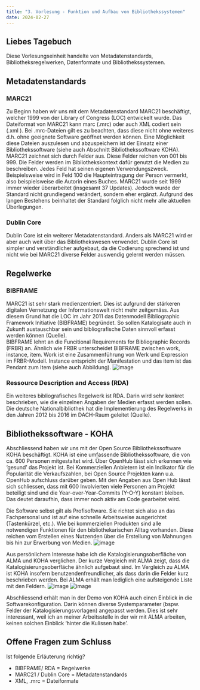 ```yaml
---
title: "3. Vorlesung - Funktion und Aufbau von Bibliothekssystemen"
date: 2024-02-27
---
```


## Liebes Tagebuch
Diese Vorlesungseinheit handelte von Metadatenstandards, Bibliotheksregelwerken, Datenformate und Bibliothekssystemen. 

## Metadatenstandards
### MARC21 
Zu Beginn haben wir uns mit dem Metadatenstandard MARC21 beschäftigt, welcher 1999 von der Library of Congress (LOC) entwickelt wurde. Das Dateiformat von MARC21 kann marc (.mrc) oder auch XML codiert sein (.xml ). Bei .mrc-Dateien gilt es zu beachten, dass diese nicht ohne weiteres d.h. ohne geeignete Software geöffnet werden können. Eine Möglichkeit diese Dateien auszulesen und abzuspeichern ist der Einsatz einer Bibliothekssoftware (siehe auch Abschnitt Bibliothekssoftware KOHA).  
MARC21 zeichnet sich durch Felder aus. Diese Felder reichen von 001 bis 999. Die Felder werden im Bibliothekskontext dafür genutzt die Medien zu beschreiben. Jedes Feld hat seinen eigenen Verwendungszweck. Beispielsweise wird in Feld 100 die Haupteintragung der Person vermerkt, also beispielsweise die Autorin eines Buches. MARC21 wurde seit 1999 immer wieder überarbeitet (insgesamt 37 Updates). Jedoch wurde der Standard nicht grundlegend verändert, sondern eher ergänzt. Aufgrund des langen Bestehens beinhaltet der Standard folglich nicht mehr alle aktuellen Überlegungen. 
### Dublin Core
Dublin Core ist ein weiterer Metadatenstandard. Anders als MARC21 wird er aber auch weit über das Bibliothekswesen verwendet. Dublin Core ist simpler und verständlicher aufgebaut, da die Codierung sprechend ist und nicht wie bei MARC21 diverse Felder auswendig gelernt werden müssen.  
## Regelwerke
### BIBFRAME
MARC21 ist sehr stark medienzentriert. Dies ist aufgrund der stärkeren digitalen Vernetzung der Informationswelt nicht mehr zeitgemäss. Aus diesem Grund hat die LOC im Jahr 2011 das Datenmodell Bibliographic Framework Initiative (BIBFRAME) begründet. So sollen Katalogisate auch in Zukunft austauschbar sein und bibliografische Daten sinnvoll erfasst werden können (Quelle).  
BIBFRAME lehnt an die Funcitional Requirements for Bibliographic Records (FRBR) an. Ähnlich wie FRBR unterscheidet BIBFRAME zwischen work, instance, item. Work ist eine Zusammenführung von Werk und Expression im FRBR-Modell. Instance entspricht der Manifestation und das item ist das Pendant zum Item (siehe auch Abbildung).
![image](https://github.com/nathaliewic/lerntagebuch/assets/160014832/8dfbecd7-49bf-40d2-a123-56efaedb83a6)

### Ressource Description and Access (RDA)
Ein weiteres bibliografisches Regelwerk ist RDA. Darin wird sehr konkret beschrieben, wie die einzelnen Angaben der Medien erfasst werden sollen. Die deutsche Nationalbibliothek hat die Implementierung des Regelwerks in den Jahren 2012 bis 2016 im DACH-Raum geleitet (Quelle). 

## Bibliothekssoftware - KOHA 
Abschliessend haben wir uns mit der Open Source Bibliothekssoftware KOHA beschäftigt. KOHA ist eine umfassende Bibliothekssoftware, die von ca. 600 Personen mitgestaltet wird. Über OpenHub lässt sich erkennen wie ‘gesund’ das Projekt ist. Bei Kommerziellen Anbietern ist ein Indikator für die Popularität die Verkaufszahlen, bei Open Source Projekten kann u.a. OpenHub aufschluss darüber geben. Mit den Angaben aus Open Hub lässt sich schliessen, dass mit 600 Involvierten viele Personen am Projekt beteiligt sind und die Year-over-Year-Commits (Y-O-Y) konstant bleiben. Das deutet daraufhin, dass immer noch aktiv am Code gearbeitet wird. 

Die Software selbst gilt als Profisoftware. Sie richtet sich also an das Fachpersonal und ist auf eine schnelle Arbeitsweise ausgerichtet (Tastenkürzel, etc.). Wie bei kommerziellen Produkten sind alle notwendigen Funktionen für den bibliothekarischen Alltag vorhanden. Diese reichen vom Erstellen eines Nutzenden über die Erstellung von Mahnungen bis hin zur Erwerbung von Medien. 
 ![image](https://github.com/nathaliewic/lerntagebuch/assets/160014832/af972354-cbc5-4219-b42e-5d6501063e2d)

Aus persönlichem Interesse habe ich die Katalogisierungsoberfläche von ALMA und KOHA verglichen. Der kurze Vergleich mit ALMA zeigt, dass die Katalogisierungsoberfläche ähnlich aufgebaut sind. Im Vergleich zu ALMA ist KOHA insofern benutzendenfreundlicher, als dass darin die Felder kurz beschrieben werden. Bei ALMA erhält man lediglich eine aufsteigende Liste mit den Feldern. 
![image](https://github.com/nathaliewic/lerntagebuch/assets/160014832/271170a0-940e-40e1-9bba-16efdfd6e1a4)
![image](https://github.com/nathaliewic/lerntagebuch/assets/160014832/ad110d48-00f8-4e65-8b0e-a5ce01796951)

  
Abschliessend erhält man in der Demo von KOHA auch einen Einblick in die Softwarekonfiguration. Darin können diverse Systemparameter (bspw. Felder der Katalogisierungsvorlagen) angepasst werden. Dies ist sehr interessant, weil ich an meiner Arbeitsstelle in der wir mit ALMA arbeiten, keinen solchen Einblick ‘hinter die Kulissen habe’. 
## Offene Fragen zum Schluss
Ist folgende Erläuterung richtig?
-	BIBFRAME/ RDA = Regelwerke
-	MARC21 / Dublin Core = Metadatenstandards
-	XML, .mrc = Dateiformate

